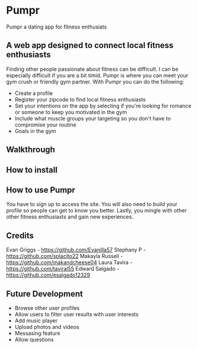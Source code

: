 # Pumpr

Pumpr a dating app for fitness enthusiats

## A web app designed to connect local fitness enthusiasts

Finding other people passionate about fitness can be difficult. I can be especially difficult if you are a bit timid.
Pumpr is where you can meet your gym crush or friendly gym partner. With Pumpr you can do the following:

* Create a profile
* Register your zipcode to find local fitness enthusiasts
* Set your intentions on the app by selecting if you're looking for romance or someone to keep you motivated in the gym
* Include what muscle groups your targeting so you don't have to compromise your routine
* Goals in the gym

## Walkthrough



## How to install



## How to use Pumpr

You have to sign up to access the site. You will also need to build your profile so people can get to know you better. Lastly,
you mingle with other other fitness enthusiasts and gain new experiences.

## Credits

Evan Griggs - https://github.com/Evanilla57
Stephany P - https://github.com/splacito22
Makayla Russell - https://github.com/makandcheese04
Laura Tavira - https://github.com/taviral55
Edward Salgado - https://github.com/esalgado12329

## Future Development 

* Browse other user profiles
* Allow users to filter user results with user interests
* Add music player
* Upload photos and videos
* Messasing feature
* Allow questions 
